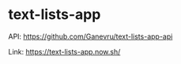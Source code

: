 # text-lists-app

API: https://github.com/Ganevru/text-lists-app-api

Link: https://text-lists-app.now.sh/